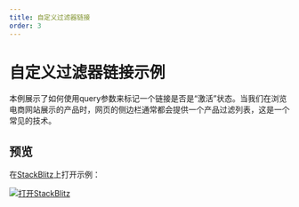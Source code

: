 ```yaml
---
title: 自定义过滤器链接
order: 3
---
```


# 自定义过滤器链接示例
本例展示了如何使用query参数来标记一个链接是否是“激活”状态。当我们在浏览电商网站展示的产品时，网页的侧边栏通常都会提供一个产品过滤列表，这是一个常见的技术。

## 预览
在[StackBlitz](https://stackblitz.com/)上打开示例：      

[![打开StackBlitz](https://developer.stackblitz.com/img/open_in_stackblitz.svg)](https://stackblitz.com/edit/github-edatgz?file=src/App.tsx)      
